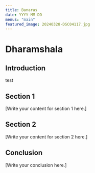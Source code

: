 ```yaml
---
title: Banaras
date: YYYY-MM-DD
menus: "main"
featured_image: 20240328-DSC04117.jpg
---
```


# Dharamshala

## Introduction
test

## Section 1

[Write your content for section 1 here.]

## Section 2

[Write your content for section 2 here.]

## Conclusion

[Write your conclusion here.]
